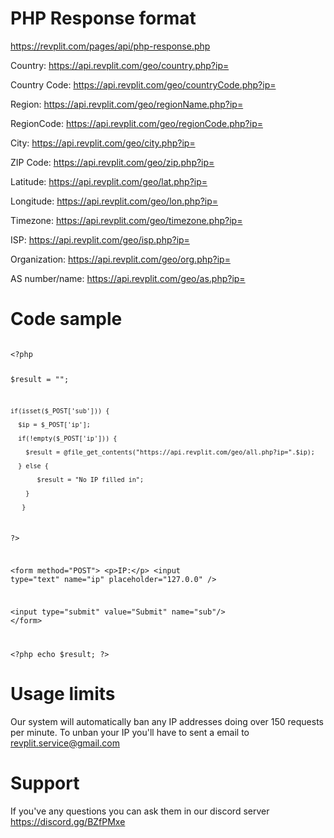 # PHP Response format
https://revplit.com/pages/api/php-response.php

Country: https://api.revplit.com/geo/country.php?ip=

Country Code: https://api.revplit.com/geo/countryCode.php?ip=

Region: https://api.revplit.com/geo/regionName.php?ip=

RegionCode: https://api.revplit.com/geo/regionCode.php?ip=

City: https://api.revplit.com/geo/city.php?ip=

ZIP Code: https://api.revplit.com/geo/zip.php?ip=

Latitude: https://api.revplit.com/geo/lat.php?ip=

Longitude: https://api.revplit.com/geo/lon.php?ip=

Timezone: https://api.revplit.com/geo/timezone.php?ip=

ISP: https://api.revplit.com/geo/isp.php?ip=

Organization: https://api.revplit.com/geo/org.php?ip=

AS number/name: https://api.revplit.com/geo/as.php?ip=

# Code sample

<code>
&lt;?php 
  
  $result = ""; 
  
    if(isset($_POST['sub'])) { 
    
      $ip = $_POST['ip']; 
      
      if(!empty($_POST['ip'])) { 
      
        $result = @file_get_contents("https://api.revplit.com/geo/all.php?ip=".$ip); 
        
      } else { 
      
           $result = "No IP filled in"; 
           
        } 
        
       } 
       
?> 


&lt;form method="POST">
&lt;p>IP:&lt;/p>
&lt;input type="text" name="ip" placeholder="127.0.0" />

&lt;input type="submit" value="Submit" name="sub"/>
&lt;/form>

&lt;?php echo $result; ?>
</code>

# Usage limits

Our system will automatically ban any IP addresses doing over 150 requests per minute. To unban your IP you'll have to sent a email to revplit.service@gmail.com

# Support

If you've any questions you can ask them in our discord server https://discord.gg/BZfPMxe
